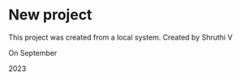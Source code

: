 # New project

This project was created from a local system.
Created by Shruthi V

On September 

2023
